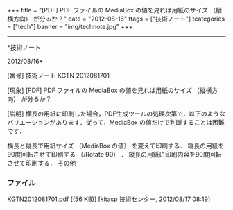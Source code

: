﻿+++
title = "[PDF] PDF ファイルの MediaBox の値を見れば用紙のサイズ （縦横方向） が分るか？"
date = "2012-08-16"
ttags = ["技術ノート"]
tcategories = ["tech"]
banner = "img/technote.jpg"
+++

-----------------------------------------------------------------------------------------------------------------------------

*技術ノート

2012/08/16*


[番号]
技術ノート KGTN 2012081701

[現象]
[PDF] PDF ファイルの MediaBox の値を見れば用紙のサイズ （縦横方向）
が分るか？

[説明]
横長の用紙に印刷した場合，PDF生成ツールの処理次第で，以下のようなバリエーションがあります．従って，MediaBox
の値だけで判断することは困難です．

横長と縦長で用紙サイズ （MediaBox の値） を変えて印刷する．
縦長の用紙を90度回転させて印刷する （/Rotate 90） ．
縦長の用紙に印刷内容を90度回転させて印刷する．
その他


### ファイル

 
 


[KGTN2012081701.pdf](http://techreport.kitasp.net/attachments/download/979/KGTN2012081701.pdf)
 [(56 KB)] [kitasp 技術センター, 2012/08/17
08:19]


 


 


